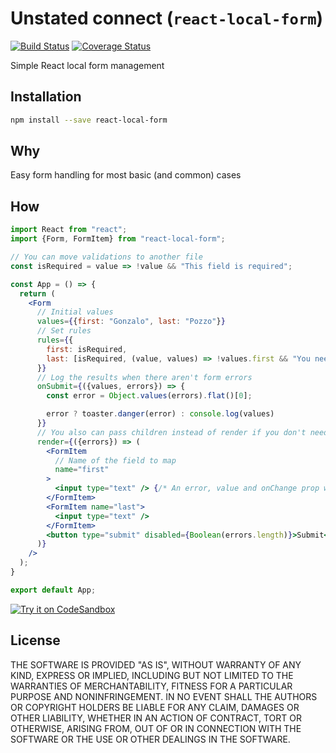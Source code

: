 # Unstated connect (`react-local-form`)
[![Build Status](https://travis-ci.org/goncy/react-local-form.svg?branch=master)](https://travis-ci.org/goncy/react-local-form)
[![Coverage Status](https://coveralls.io/repos/github/goncy/react-local-form/badge.svg?branch=master)](https://coveralls.io/github/goncy/react-local-form?branch=master)

Simple React local form management

## Installation
```sh
npm install --save react-local-form
```

## Why
Easy form handling for most basic (and common) cases

## How
```jsx
import React from "react";
import {Form, FormItem} from "react-local-form";

// You can move validations to another file
const isRequired = value => !value && "This field is required";

const App = () => {
  return (
    <Form
      // Initial values
      values={{first: "Gonzalo", last: "Pozzo"}}
      // Set rules
      rules={{
        first: isRequired,
        last: [isRequired, (value, values) => !values.first && "You need a first to have a last"]
      }}
      // Log the results when there aren't form errors
      onSubmit={({values, errors}) => {
        const error = Object.values(errors).flat()[0];

        error ? toaster.danger(error) : console.log(values)
      }}
      // You also can pass children instead of render if you don't need the errors
      render={({errors}) => (
        <FormItem
          // Name of the field to map
          name="first"
        >
          <input type="text" /> {/* An error, value and onChange prop will automatically be passed to this component */}
        </FormItem>
        <FormItem name="last">
          <input type="text" />
        </FormItem>
        <button type="submit" disabled={Boolean(errors.length)}>Submit</button>
      )}
    />
  );
}

export default App;
```
[![Try it on CodeSandbox](https://codesandbox.io/static/img/play-codesandbox.svg)](https://codesandbox.io/s/m456qj0m38)

## License
THE SOFTWARE IS PROVIDED "AS IS", WITHOUT WARRANTY OF ANY KIND, EXPRESS OR
IMPLIED, INCLUDING BUT NOT LIMITED TO THE WARRANTIES OF MERCHANTABILITY,
FITNESS FOR A PARTICULAR PURPOSE AND NONINFRINGEMENT. IN NO EVENT SHALL THE
AUTHORS OR COPYRIGHT HOLDERS BE LIABLE FOR ANY CLAIM, DAMAGES OR OTHER
LIABILITY, WHETHER IN AN ACTION OF CONTRACT, TORT OR OTHERWISE, ARISING FROM,
OUT OF OR IN CONNECTION WITH THE SOFTWARE OR THE USE OR OTHER DEALINGS IN
THE SOFTWARE.
